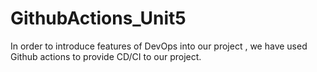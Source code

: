 # GithubActions_Unit5
In order to introduce features of DevOps into our project , we have used Github  actions to provide CD/CI to our project.
